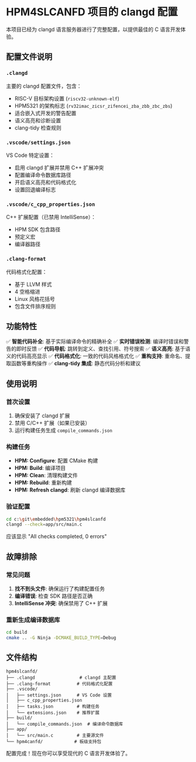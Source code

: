 # HPM4SLCANFD 项目的 clangd 配置

本项目已经为 clangd 语言服务器进行了完整配置，以提供最佳的 C 语言开发体验。

## 配置文件说明

### `.clangd`
主要的 clangd 配置文件，包含：
- RISC-V 目标架构设置 (`riscv32-unknown-elf`)
- HPM5321 的架构标志 (`rv32imac_zicsr_zifencei_zba_zbb_zbc_zbs`)
- 适合嵌入式开发的警告配置
- 语义高亮和诊断设置
- clang-tidy 检查规则

### `.vscode/settings.json`
VS Code 特定设置：
- 启用 clangd 扩展并禁用 C++ 扩展冲突
- 配置编译命令数据库路径
- 开启语义高亮和代码格式化
- 设置回退编译标志

### `.vscode/c_cpp_properties.json`
C++ 扩展配置（已禁用 IntelliSense）：
- HPM SDK 包含路径
- 预定义宏
- 编译器路径

### `.clang-format`
代码格式化配置：
- 基于 LLVM 样式
- 4 空格缩进
- Linux 风格花括号
- 包含文件排序规则

## 功能特性

✅ **智能代码补全**: 基于实际编译命令的精确补全
✅ **实时错误检测**: 编译时错误和警告的即时反馈
✅ **代码导航**: 跳转到定义、查找引用、符号搜索
✅ **语义高亮**: 基于语义的代码高亮显示
✅ **代码格式化**: 一致的代码风格格式化
✅ **重构支持**: 重命名、提取函数等重构操作
✅ **clang-tidy 集成**: 静态代码分析和建议

## 使用说明

### 首次设置
1. 确保安装了 clangd 扩展
2. 禁用 C/C++ 扩展（如果已安装）
3. 运行构建任务生成 `compile_commands.json`

### 构建任务
- **HPM: Configure**: 配置 CMake 构建
- **HPM: Build**: 编译项目
- **HPM: Clean**: 清理构建文件
- **HPM: Rebuild**: 重新构建
- **HPM: Refresh clangd**: 刷新 clangd 编译数据库

### 验证配置
```bash
cd c:\git\embedded\hpm5321\hpm4slcanfd
clangd --check=app/src/main.c
```

应该显示 "All checks completed, 0 errors"

## 故障排除

### 常见问题
1. **找不到头文件**: 确保运行了构建配置任务
2. **编译错误**: 检查 SDK 路径是否正确
3. **IntelliSense 冲突**: 确保禁用了 C++ 扩展

### 重新生成编译数据库
```bash
cd build
cmake .. -G Ninja -DCMAKE_BUILD_TYPE=Debug
```

## 文件结构
```
hpm4slcanfd/
├── .clangd                 # clangd 主配置
├── .clang-format          # 代码格式化配置
├── .vscode/
│   ├── settings.json      # VS Code 设置
│   ├── c_cpp_properties.json
│   ├── tasks.json         # 构建任务
│   └── extensions.json    # 推荐扩展
├── build/
│   └── compile_commands.json  # 编译命令数据库
├── app/
│   └── src/main.c         # 主要源文件
└── hpm4canfd/            # 板级支持包
```

配置完成！现在你可以享受现代的 C 语言开发体验了。
